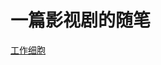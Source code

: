 # 一篇影视剧的随笔



[工作细胞](https://github.com/CrazyHUAN/Video_Huan/blob/master/%E5%B7%A5%E4%BD%9C%E7%BB%86%E8%83%9E) 
